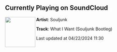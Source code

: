 ## Currently Playing on SoundCloud

[<img align="left" width="100" src="https://i1.sndcdn.com/artworks-gfyziWktYB0gof49-51cKYw-t500x500.jpg">](https://soundcloud.com/souljunk/what-i-want-souljunk-bootleg)

**Artist**: Souljunk 

**Track**: What I Want (Souljunk Bootleg)

Last updated at 04/22/2024 11:30
